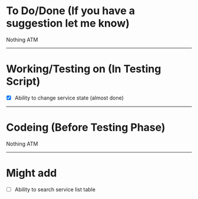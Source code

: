# To Do/Done (If you have a suggestion let me know)
Nothing ATM

-------------------------------------------------------------------------------------------------------------
# Working/Testing on (In Testing Script)
- [X] Ability to change service state (almost done)

-------------------------------------------------------------------------------------------------------------
# Codeing (Before Testing Phase)
Nothing ATM

-------------------------------------------------------------------------------------------------------------
# Might add
- [ ] Ability to search service list table
